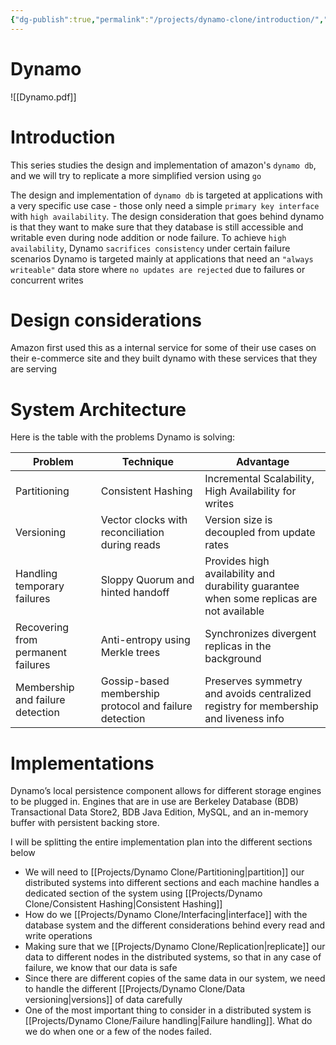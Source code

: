 ```yaml
---
{"dg-publish":true,"permalink":"/projects/dynamo-clone/introduction/","tags":["distributedSystems","Project"],"created":"2023-09-20T11:00:09.795+08:00","updated":"2023-10-31T00:10:29.404+08:00"}
---
```


# Dynamo
![[Dynamo.pdf]]

# Introduction
This series studies the design and implementation of amazon's `dynamo db`, and we will try to replicate a more simplified version using `go`

The design and implementation of `dynamo db` is targeted at applications with a very specific use case - those only need a simple `primary key interface` with `high availability`. The design consideration that goes behind dynamo is that they want to make sure that they database is still accessible and writable even during node addition or node failure. 
To achieve `high availability`, Dynamo `sacrifices consistency` under certain failure scenarios
Dynamo is targeted mainly at applications that need an `"always writeable"` data store where `no updates are rejected` due to failures or concurrent writes

# Design considerations
Amazon first used this as a internal service for some of their use cases on their e-commerce site and they built dynamo with these services that they are serving
# System Architecture
Here is the table with the problems Dynamo is solving:

| Problem                            | Technique                                              | Advantage                                                                                |
| ---------------------------------- | ------------------------------------------------------ | ---------------------------------------------------------------------------------------- |
| Partitioning                       | Consistent Hashing                                     | Incremental Scalability, High Availability for writes                                    |
| Versioning                         | Vector clocks with reconciliation during reads         | Version size is decoupled from update rates                                              |
| Handling temporary failures        | Sloppy Quorum and hinted handoff                       | Provides high availability and durability guarantee when some replicas are not available |
| Recovering from permanent failures | Anti-entropy using Merkle trees                        | Synchronizes divergent replicas in the background                                        |
| Membership and failure detection   | Gossip-based membership protocol and failure detection | Preserves symmetry and avoids centralized registry for membership and liveness info      |

# Implementations
Dynamo’s local persistence component allows for different storage engines to be plugged in. Engines that are in use are Berkeley Database (BDB) Transactional Data Store2, BDB Java Edition, MySQL, and an in-memory buffer with persistent backing store.

I will be splitting the entire implementation plan into the different sections below
- We will need to [[Projects/Dynamo Clone/Partitioning\|partition]] our distributed systems into different sections and each machine handles a dedicated section of the system using [[Projects/Dynamo Clone/Consistent Hashing\|Consistent Hashing]]
- How do we [[Projects/Dynamo Clone/Interfacing\|interface]] with the database system and the different considerations behind every read and write operations
- Making sure that we [[Projects/Dynamo Clone/Replication\|replicate]] our data to different nodes in the distributed systems, so that in any case of failure, we know that our data is safe
- Since there are different copies of the same data in our system, we need to handle the different [[Projects/Dynamo Clone/Data versioning\|versions]] of data carefully
- One of the most important thing to consider in a distributed system is [[Projects/Dynamo Clone/Failure handling\|Failure handling]]. What do we do when one or a few of the nodes failed.



